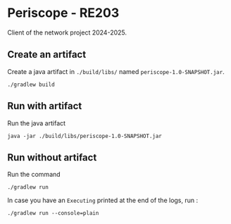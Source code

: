 # Periscope - RE203

Client of the network project 2024-2025.

## Create an artifact

Create a java artifact in `./build/libs/` named `periscope-1.0-SNAPSHOT.jar`.

```shell
./gradlew build
```

## Run with artifact

Run the java artifact

```shell
java -jar ./build/libs/periscope-1.0-SNAPSHOT.jar
```

## Run without artifact

Run the command

```shell
./gradlew run
```

In case you have an `Executing` printed at the end of the logs, run :

```shell
./gradlew run --console=plain
```
